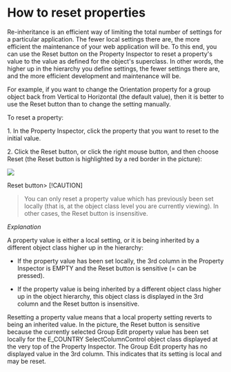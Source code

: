 # How to reset properties

Re-inheritance is an efficient way of limiting the total number of settings for a particular application. The fewer local settings there are, the more efficient the maintenance of your web application will be. To this end, you can use the Reset button on the Property Inspector to reset a property's value to the value as defined for the object's superclass. In other words, the higher up in the hierarchy you define settings, the fewer settings there are, and the more efficient development and maintenance will be.

For example, if you want to change the Orientation property for a group object back from Vertical to Horizontal (the default value), then it is better to use the Reset button than to change the setting manually.

To reset a property:

1. In the Property Inspector, click the property that you want to reset to the initial value.

2. Click the Reset button, or click the right mouse button, and then choose Reset (the Reset button is highlighted by a red border in the picture):

![](/api/Web%20and%20app%20UIs/Web%20Designer%20basic%20design%20operations/assets/f30cdeca-d065-4a6f-bcb4-37cecd2c4707.png)

Reset button> [!CAUTION]
> You can only reset a property value which has previously been set locally (that is, at the object class level you are currently viewing). In other cases, the Reset button is insensitive.

*Explanation*

A property value is either a local setting, or it is being inherited by a different object class higher up in the hierarchy:

- If the property value has been set locally, the 3rd column in the Property Inspector is EMPTY and the Reset button is sensitive (= can be pressed).

- If the property value is being inherited by a different object class higher up in the object hierarchy, this object class is displayed in the 3rd column and the Reset button is insensitive.

Resetting a property value means that a local property setting reverts to being an inherited value. In the picture, the Reset button is sensitive because the currently selected Group Edit property value has been set locally for the E_COUNTRY SelectColumnControl object class displayed at the very top of the Property Inspector. The Group Edit property has no displayed value in the 3rd column. This indicates that its setting is local and may be reset.

 